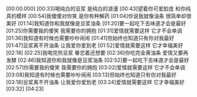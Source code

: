 [00:00.000][00:33]喝纯白的豆浆 是纯白的浪漫[00:43]望着你可爱脸庞 和你纯真的模样[00:54]我傻傻对你笑 是你有种解药[01:04]你说我就像油条 很简单却很美好[01:14]我知道你和我就像是豆浆油条[01:20]要一起吃下去味道才会是最好[01:25]你需要我的傻笑 我需要你的拥抱[01:31]爱情就需要这样 它才不会单调[01:36]我知道有时候也需要吵吵闹闹[01:41]但始终也知道只有你对我最好[01:47]豆浆离不开油条 让我爱你爱到老[01:52]爱情就需要这样 它才幸福美好[02:18][02:25]我喝完热豆浆 眷恋着还想要[02:36]你吃完金黄油条 爱情又要再发酵[02:46]我知道你和我就像是豆浆油条[02:52]要一起吃下去味道才会是最好[02:57]你需要我的傻笑 我需要你的拥抱[03:02]爱情就需要这样 它才不会单调[03:08]我知道有时候也需要吵吵闹闹[03:13]但始终也知道只有你对我最好[03:18]豆浆离不开油条 让我爱你爱到老[03:24]爱情就需要这样 它才幸福美好[03:32][04:23]